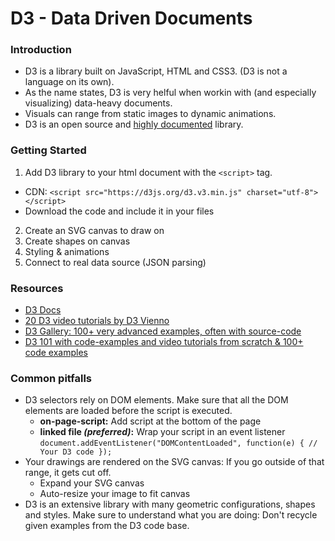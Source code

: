 # D3 - Data Driven Documents

### Introduction
* D3 is a library built on JavaScript, HTML and CSS3. (D3 is not a language on its own).
* As the name states, D3 is very helful when workin with (and especially visualizing) data-heavy documents.
* Visuals can range from static images to dynamic animations.
* D3 is an open source and [highly documented](https://d3js.org/) library.

### Getting Started
1. Add D3 library to your html document with the `<script>` tag.
  * CDN: `<script src="https://d3js.org/d3.v3.min.js" charset="utf-8"></script>`
  * Download the code and include it in your files
2. Create an SVG canvas to draw on
3. Create shapes on canvas
4. Styling & animations
5. Connect to real data source (JSON parsing)

### Resources
* [D3 Docs](https://github.com/d3/d3/wiki)
* [20 D3 video tutorials by D3 Vienno](https://www.youtube.com/playlist?list=PL6il2r9i3BqH9PmbOf5wA5E1wOG3FT22p)
* [D3 Gallery: 100+ very advanced examples, often with source-code](https://github.com/d3/d3/wiki/Gallery)
* [D3 101 with code-examples and video tutorials from scratch & 100+ code examples](http://github.com/curran/screencasts)

### Common pitfalls
* D3 selectors rely on DOM elements. Make sure that all the DOM elements are loaded before the script is executed.
  * __on-page-script:__ Add script at the bottom of the page
  * __linked file _(preferred)_:__ Wrap your script in an event listener
    ``document.addEventListener("DOMContentLoaded", function(e) { // Your D3 code });``
* Your drawings are rendered on the SVG canvas: If you go outside of that range, it gets cut off.
  * Expand your SVG canvas
  * Auto-resize your image to fit canvas
* D3 is an extensive library with many geometric configurations, shapes and styles. Make sure to understand what you are doing: Don't recycle given examples from the D3 code base.